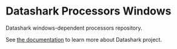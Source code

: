 # Datashark Processors Windows

Datashark windows-dependent processors repository.

See [the documentation](https://koromodako.github.io/datashark/) to learn more about Datashark project.
